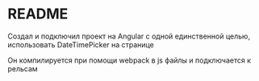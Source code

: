 # README

Создал и подключил проект на Angular с одной единственной целью, использовать DateTimePicker на странице

Он компилируется при помощи webpack в js файлы и подключается к рельсам